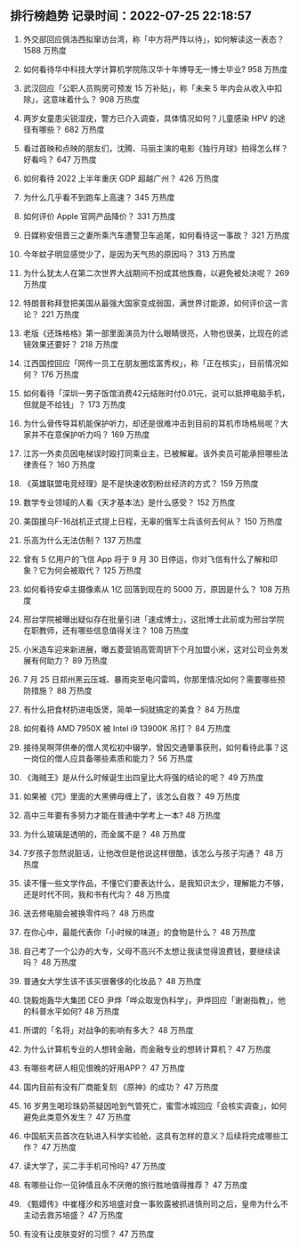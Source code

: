 
## 排行榜趋势 记录时间：2022-07-25 22:18:57
  
  1. 外交部回应佩洛西拟窜访台湾，称「中方将严阵以待」，如何解读这一表态？ 1588 万热度
    
  2. 如何看待华中科技大学计算机学院陈汉华十年博导无一博士毕业? 958 万热度
    
  3. 武汉回应「公职人员购房可预发 15 万补贴」，称「未来 5 年内会从收入中扣除」，这意味着什么？ 908 万热度
    
  4. 两岁女童患尖锐湿疣，警方已介入调查，具体情况如何？儿童感染 HPV 的途径有哪些？ 682 万热度
    
  5. 看过首映和点映的朋友们，沈腾、马丽主演的电影《独行月球》拍得怎么样？好看吗？ 647 万热度
    
  6. 如何看待 2022 上半年重庆 GDP 超越广州？ 426 万热度
    
  7. 为什么几乎看不到跑车上高速？ 345 万热度
    
  8. 如何评价 Apple 官网产品降价？ 331 万热度
    
  9. 日媒称安倍晋三之妻所乘汽车遭警卫车追尾，如何看待这一事故？ 321 万热度
    
  10. 今年蚊子明显感觉少了，是因为天气热的原因吗？ 313 万热度
    
  11. 为什么犹太人在第二次世界大战期间不扮成其他族裔，以避免被处决呢？ 269 万热度
    
  12. 特朗普称拜登把美国从最强大国家变成弱国，满世界讨能源，如何评价这一言论？ 221 万热度
    
  13. 老版《还珠格格》第一部里面演员为什么眼睛很亮，人物也很美，比现在的滤镜效果还要好？ 218 万热度
    
  14. 江西国控回应「网传一员工在朋友圈炫富秀权」，称「正在核实」，目前情况如何？ 176 万热度
    
  15. 如何看待「深圳一男子饭馆消费42元结账时付0.01元，说可以抵押电脑手机，但就是不给钱」？ 173 万热度
    
  16. 为什么骨传导耳机能保护听力，却还是很难冲击到目前的耳机市场格局呢？大家并不在意保护听力吗？ 169 万热度
    
  17. 江苏一外卖员因电梯误时殴打同乘业主，已被解雇。该外卖员可能承担哪些法律责任？ 160 万热度
    
  18. 《英雄联盟电竞经理》是不是快速收割粉丝经济的方式？ 159 万热度
    
  19. 数学专业领域的人看《天才基本法》是什么感受？ 152 万热度
    
  20. 美国援乌F-16战机正式提上日程，无辜的俄军士兵该何去何从？ 150 万热度
    
  21. 乐高为什么无法仿制？ 137 万热度
    
  22. 曾有 5 亿用户的飞信 App 将于 9 月 30 日停运，你对飞信有什么了解和印象？它为何会被取代？ 125 万热度
    
  23. 如何看待安卓主摄像素从 1亿 回落到现在的 5000 万，原因是什么？ 108 万热度
    
  24. 邢台学院被曝出疑似存在批量引进「速成博士」，这批博士此前或为邢台学院在职教师，还有哪些信息值得关注？ 108 万热度
    
  25. 小米造车迎来新进展，曝五菱营销高管周钘下个月加盟小米，这对公司业务发展有何助力？ 89 万热度
    
  26. 7 月 25 日郑州黑云压城、暴雨突至电闪雷鸣，你那里情况如何？需要哪些预防措施？ 88 万热度
    
  27. 有什么把食材扔进电饭煲，简单一焖就搞定的美食？ 84 万热度
    
  28. 如何看待 AMD 7950X 被 Intel i9 13900K 吊打？ 84 万热度
    
  29. 接待吴啊萍供奉的僧人灵松初中辍学，曾因交通肇事获刑，如何看待此事？这一岗位的僧人应具备哪些素质和能力？ 56 万热度
    
  30. 《海贼王》是从什么时候诞生出四皇比大将强的结论的呢？ 49 万热度
    
  31. 如果被《咒》里面的大黑佛母缠上了，该怎么自救？ 49 万热度
    
  32. 高中三年要有多努力才能在普通中学考上一本? 48 万热度
    
  33. 为什么玻璃是透明的，而金属不是？ 48 万热度
    
  34. 7岁孩子忽然说脏话，让他改但是他说这样很酷，该怎么与孩子沟通？ 48 万热度
    
  35. 读不懂一些文学作品，不懂它们要表达什么，是我知识太少，理解能力不够，还是时代不同，我和书有代沟？ 48 万热度
    
  36. 送去修电脑会被换零件吗？ 48 万热度
    
  37. 在你心中，最能代表你「小时候的味道」的食物是什么？ 48 万热度
    
  38. 自己考了一个公办的大专，父母不高兴不太想让我读觉得浪费钱，要继续读吗？ 48 万热度
    
  39. 普通女大学生该不该买很奢侈的化妆品？ 48 万热度
    
  40. 饶毅炮轰华大集团 CEO 尹烨「哗众取宠伪科学」，尹烨回应「谢谢指教」，他的科普水平如何? 48 万热度
    
  41. 所谓的「名将」对战争的影响有多大？ 48 万热度
    
  42. 为什么计算机专业的人想转金融，而金融专业的想转计算机？ 47 万热度
    
  43. 有哪些考研人相见恨晚的好用APP？ 47 万热度
    
  44. 国内目前有没有厂商能复刻 《原神》的成功？ 47 万热度
    
  45. 16 岁男生喝珍珠奶茶疑因呛到气管死亡，蜜雪冰城回应「会核实调查」，如何避免此类意外发生？ 47 万热度
    
  46. 中国航天员首次在轨进入科学实验舱，这具有怎样的意义？后续将完成哪些工作？ 47 万热度
    
  47. 读大学了，买二手手机可怜吗? 47 万热度
    
  48. 有哪些让你一见钟情且永不厌倦的旅行胜地值得推荐？ 47 万热度
    
  49. 《甄嬛传》中崔槿汐和苏培盛对食一事败露被抓进慎刑司之后，皇帝为什么不主动去救苏培盛？ 47 万热度
    
  50. 有没有让皮肤变好的习惯？ 47 万热度
    